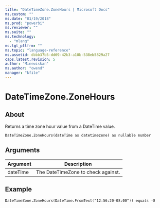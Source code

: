 ```yaml
---
title: "DateTimeZone.ZoneHours | Microsoft Docs"
ms.custom: ""
ms.date: "01/19/2018"
ms.prod: "powerbi"
ms.reviewer: ""
ms.suite: ""
ms.technology: 
  - "mlang"
ms.tgt_pltfrm: ""
ms.topic: "language-reference"
ms.assetid: dbbb37b5-dd69-42b3-a10b-538eb5829a27
caps.latest.revision: 5
author: "Minewiskan"
ms.author: "owend"
manager: "kfile"
---
```

# DateTimeZone.ZoneHours

  
## About  
Returns a time zone hour value from a DateTime value.  
  
```  
DateTimeZone.ZoneHours(dateTime as datetimezone) as nullable number  
```  
  
## Arguments  
  
|Argument|Description|  
|------------|---------------|  
|dateTime|The DateTimeZone to check against.|  
  
## Example  
  
```  
DateTimeZone.ZoneHours(DateTime.FromText("12:56:20-08:00")) equals -8  
```  
